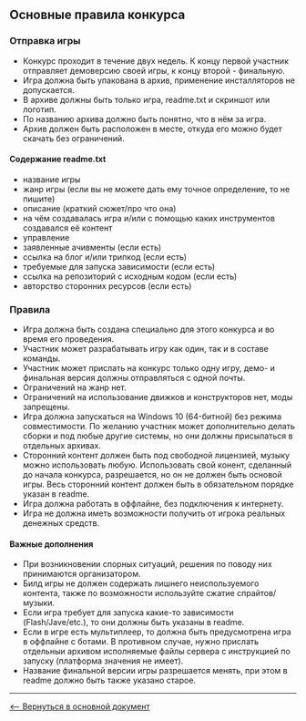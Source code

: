 ## Основные правила конкурса

### Отправка игры
* Конкурс проходит в течение двух недель. К концу первой участник отправляет демоверсию своей игры, к концу второй - финальную.
* Игра должна быть упакована в архив, применение инсталляторов не допускается.
* В архиве должны быть только игра, readme.txt и скриншот или логотип.
* По названию архива должно быть понятно, что в нём за игра.
* Архив должен быть расположен в месте, откуда его можно будет скачать без ограничений.

#### Содержание readme.txt
* название игры
* жанр игры (если вы не можете дать ему точное определение, то не пишите)
* описание (краткий сюжет/про что она)
* на чём создавалась игра и/или с помощью каких инструментов создавался её контент
* управление
* заявленные ачивменты (если есть)
* ссылка на блог и/или трипкод (если есть)
* требуемые для запуска зависимости (если есть)
* ссылка на репозиторий с исходным кодом (если есть)
* авторство сторонних ресурсов (если есть)

### Правила
* Игра должна быть создана специально для этого конкурса и во время его проведения.
* Участник может разрабатывать игру как один, так и в составе команды.
* Участник может прислать на конкурс только одну игру, демо- и финальная версия должны отправляться с одной почты.
* Ограничений на жанр нет.
* Ограничений на использование движков и конструкторов нет, моды запрещены.
* Игра должна запускаться на Windows 10 (64-битной) без режима совместимости. По желанию участник может дополнительно делать сборки и под любые другие системы, но они должны присылаться в отдельных архивах.
* Сторонний контент должен быть под свободной лицензией, музыку можно использовать любую. Использовать свой конент, сделанный до начала конкурса, разрешается, но он не должен быть основой игры. Весь сторонний контент должен быть в обязательном порядке указан в readme.
* Игра должна работать в оффлайне, без подключения к интернету.
* Игра не должна иметь возможности получить от игрока реальных денежных средств.

#### Важные дополнения
* При возникновении спорных ситуаций, решения по поводу них принимаются организатором.
* Билд игры не должен содержать лишнего неиспользуемого контента, также по возможности используйте сжатие спрайтов/музыки.
* Если игра требует для запуска какие-то зависимости (Flash/Jave/etc.), то они должны быть указаны в readme.
* Если в игре есть мультиплеер, то должна быть предусмотрена игра в оффлайне с ботами. В противном случае, нужно прислать отдельныи архивом исполняемые файлы сервера с инструкцией по запуску (платформа значения не имеет).
* Название финальной версии игры разрешается менять, при этом в readme должно быть также указано старое.

---
[&#10229; Вернуться в основной документ](main.md)
